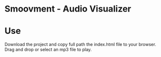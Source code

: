 # Smoovment - Audio Visualizer

# Use

Download the project and copy full path the index.html file to your browser. Drag and drop or select an mp3 file to play.
